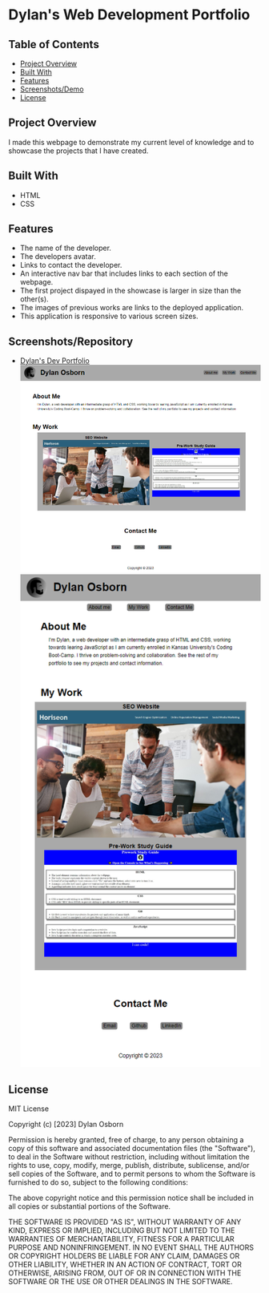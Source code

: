 # Dylan's Web Development Portfolio

## Table of Contents

- [Project Overview](#project-overview)
- [Built With](#built-with)
- [Features](#features)
- [Screenshots/Demo](#screenshotsdemo)
- [License](#license)


## Project Overview

I made this webpage to demonstrate my current level of knowledge and to showcase the projects that I have created.

## Built With

- HTML
- CSS

## Features

- The name of the developer.
- The developers avatar.
- Links to contact the developer.
- An interactive nav bar that includes links to each section of the webpage.
- The first project dispayed in the showcase is larger in size than the other(s).
- The images of previous works are links to the deployed application. 
- This application is responsive to various screen sizes.

## Screenshots/Repository

- [Dylan's Dev Portfolio](https://dylanozzy.github.io/Web-Dev-Portfolio/)
![Portfolio in Widescreen](assets\images\portfolioWIDE.png "portfolioWIDE.png")
![Portfolio in Portrait](assets\images\portfolioTALL.png "portfolioTALL.png") 


## License

MIT License

Copyright (c) [2023] Dylan Osborn

Permission is hereby granted, free of charge, to any person obtaining a copy
of this software and associated documentation files (the "Software"), to deal
in the Software without restriction, including without limitation the rights
to use, copy, modify, merge, publish, distribute, sublicense, and/or sell
copies of the Software, and to permit persons to whom the Software is
furnished to do so, subject to the following conditions:

The above copyright notice and this permission notice shall be included in all
copies or substantial portions of the Software.

THE SOFTWARE IS PROVIDED "AS IS", WITHOUT WARRANTY OF ANY KIND, EXPRESS OR
IMPLIED, INCLUDING BUT NOT LIMITED TO THE WARRANTIES OF MERCHANTABILITY,
FITNESS FOR A PARTICULAR PURPOSE AND NONINFRINGEMENT. IN NO EVENT SHALL THE
AUTHORS OR COPYRIGHT HOLDERS BE LIABLE FOR ANY CLAIM, DAMAGES OR OTHER
LIABILITY, WHETHER IN AN ACTION OF CONTRACT, TORT OR OTHERWISE, ARISING FROM,
OUT OF OR IN CONNECTION WITH THE SOFTWARE OR THE USE OR OTHER DEALINGS IN THE
SOFTWARE.